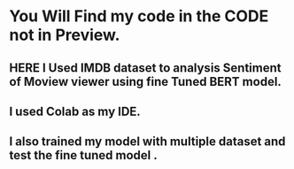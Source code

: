 # You Will Find my code in the CODE not in Preview. 
## HERE I Used IMDB dataset to analysis Sentiment of Moview viewer using fine Tuned BERT model. 
## I used Colab as my IDE. 
## I also trained my model with multiple dataset and test the fine tuned model . 
